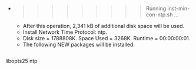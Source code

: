 * >>>>>>>>> Running inst-min-con-ntp.sh ...
  * After this operation, 2,341 kB of additional disk space will be used.
  * Install Network Time Protocol: ntp.
  * Disk size = 1788808K. Space Used = 3268K. Runtime = 00:00:00:01.
  * The following NEW packages will be installed:
  ```bash
libopts25 ntp
  ```
